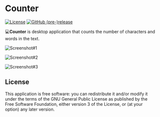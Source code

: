 # Counter
[![License](https://img.shields.io/github/license/DionysusBenstein/Counter.svg)](https://github.com/DionysusBenstein/Counter/blob/master/LICENSE)
[![GitHub (pre-)release](https://img.shields.io/github/release/DionysusBenstein/Counter.svg)](https://github.com/DionysusBenstein/Counter/releases)



💻<b>Counter</b> is desktop application that counts the number of characters and words in the text.

![Screenshot#1](/images/screenshots/Screenshot#1.png)

![Screenshot#2](/images/screenshots/Screenshot#2.png) 

![Screenshot#3](/images/screenshots/Screenshot#3.png) 
 
 ## License

This application is free software: you can redistribute it and/or modify it under the terms of the GNU General Public License as published by the Free Software Foundation, either version 3 of the License, or (at your option) any later version.

